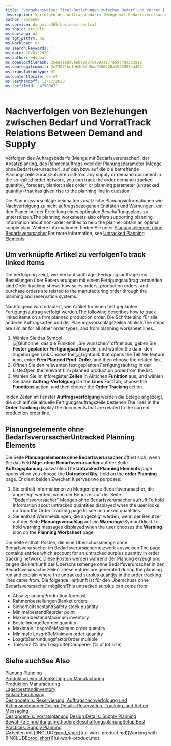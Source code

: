 ```yaml
---
title: 'Vorgehensweise: Titel-Beziehungen zwischen Bedarf und Vorrat | Microsoft Docs'
description: Verfolgen des Auftragsbedarfs (Menge mit Bedarfsverursacher), der Absatzplanung, des Rahmenauftrags oder der Planungsparameter (Menge ohne Bedarfsverursacher), auf den bzw. auf die die betreffende Planungszeile zurückzuführen ist
author: SorenGP
ms.service: dynamics365-business-central
ms.topic: article
ms.devlang: na
ms.tgt_pltfrm: na
ms.workload: na
ms.search.keywords: ''
ms.date: 10/01/2020
ms.author: edupont
ms.openlocfilehash: 25eed1edd8aeb92c875e093a177e59c40d3c3a12
ms.sourcegitcommit: 2e7307fbe1eb3b34d0ad9356226a19409054a402
ms.translationtype: HT
ms.contentlocale: de-AT
ms.lasthandoff: 12/17/2020
ms.locfileid: "4758947"
---
```

# <a name="track-relations-between-demand-and-supply"></a><span data-ttu-id="f645d-103">Nachverfolgen von Beziehungen zwischen Bedarf und Vorrat</span><span class="sxs-lookup"><span data-stu-id="f645d-103">Track Relations Between Demand and Supply</span></span>
<span data-ttu-id="f645d-104">Verfolgen des Auftragsbedarfs (Menge mit Bedarfsverursacher), der Absatzplanung, des Rahmenauftrags oder der Planungsparameter (Menge ohne Bedarfsverursacher), auf den bzw. auf die die betreffende Planungszeile zurückzuführen ist</span><span class="sxs-lookup"><span data-stu-id="f645d-104">From any supply or demand document in the so-called order network, you can track the order demand (tracked quantity), forecast, blanket sales order, or planning parameter (untracked quantity) that has given rise to the planning line in question.</span></span>

<span data-ttu-id="f645d-105">Die Planungsvorschläge beinhalten zusätzliche Planungsinformationen wie  Nachverfolgung zu nicht auftragsbezogenen Entitäten und  Warnungen, um den Planer bei der Erstellung eines optimalen Beschaffungsplans zu unterstützen.</span><span class="sxs-lookup"><span data-stu-id="f645d-105">The planning worksheets also offers supporting planning information about non-order entities to help the planner obtain an optimal supply plan.</span></span> <span data-ttu-id="f645d-106">Weitere Informationen finden Sie unter [Planungselement ohne Bedarfsverursacher](production-how-track-demand-supply.md#untracked-planning-elements).</span><span class="sxs-lookup"><span data-stu-id="f645d-106">For more information, see [Untracked Planning Elements](production-how-track-demand-supply.md#untracked-planning-elements).</span></span>

## <a name="to-track-linked-items"></a><span data-ttu-id="f645d-107">Um verknüpfte Artikel zu verfolgen</span><span class="sxs-lookup"><span data-stu-id="f645d-107">To track linked items</span></span>
<span data-ttu-id="f645d-108">Die Verfolgung zeigt, wie Verkaufsaufträge, Fertigungsaufträge und Bestellungen über Reservierungen mit einem Fertigungsauftrag verbunden sind.</span><span class="sxs-lookup"><span data-stu-id="f645d-108">Order tracking shows how sales orders, production orders, and purchase orders are related to the manufacturing order through the planning and reservation systems.</span></span>

<span data-ttu-id="f645d-109">Nachfolgend wird erläutert, wie Artikel für einen fest geplanten Fertigungsauftrag verfolgt werden.</span><span class="sxs-lookup"><span data-stu-id="f645d-109">The following describes how to track linked items on a firm planned production order.</span></span> <span data-ttu-id="f645d-110">Die Schritte sind für alle anderen Auftragsarten und der Planungsvorschlagszeilen ähnlich.</span><span class="sxs-lookup"><span data-stu-id="f645d-110">The steps are similar for all other order types, and from planning worksheet lines.</span></span>

1. <span data-ttu-id="f645d-111">Wählen Sie das Symbol ![Glühbirne, das die Funktion „Sie wünschen“ öffnet](media/ui-search/search_small.png "Tell Me-Funktion") aus, geben Sie **Fester geplanter Fertigungsauftrag** ein, und wählen Sie dann den zugehörigen Link.</span><span class="sxs-lookup"><span data-stu-id="f645d-111">Choose the ![Lightbulb that opens the Tell Me feature](media/ui-search/search_small.png "Tell me what you want to do") icon, enter **Firm Planned Prod. Order**, and then choose the related link.</span></span>
2. <span data-ttu-id="f645d-112">Öffnen Sie den relevanten fest geplanten Fertigungsauftrag in der Liste.</span><span class="sxs-lookup"><span data-stu-id="f645d-112">Open the relevant firm planned production order from the list.</span></span>
3. <span data-ttu-id="f645d-113">Wählen Sie im Inforegister **Zeilen** in Aktionen **Funktion** aus, und wählen Sie dann **Auftrag-Verfolgung**.</span><span class="sxs-lookup"><span data-stu-id="f645d-113">On the **Lines** FastTab, choose the **Functions** action, and then choose the **Order Tracking** action.</span></span>

<span data-ttu-id="f645d-114">In den Zeilen im Fenster  **Auftragsverfolgung** werden die Belege angezeigt, die sich auf die aktuelle Fertigungsauftragszeile beziehen.</span><span class="sxs-lookup"><span data-stu-id="f645d-114">The lines in the **Order Tracking** display the documents that are related to the current production order line.</span></span>

## <a name="untracked-planning-elements"></a><span data-ttu-id="f645d-115">Planungselemente ohne Bedarfsverursacher</span><span class="sxs-lookup"><span data-stu-id="f645d-115">Untracked Planning Elements</span></span>
<span data-ttu-id="f645d-116">Die Seite **Planungselemente ohne Bedarfsverursacher** öffnet sich, wenn Sie das Feld **Mge. ohne Bedarfsverursacher** auf der Seite **Auftragsplanung** auswählen.</span><span class="sxs-lookup"><span data-stu-id="f645d-116">The **Untracked Planning Elements** page opens when you choose the **Untracked Qty.** field on the **order Planning** page.</span></span> <span data-ttu-id="f645d-117">Er dient beiden Zwecken:</span><span class="sxs-lookup"><span data-stu-id="f645d-117">It serves two purposes:</span></span>

1. <span data-ttu-id="f645d-118">Sie enthält Informationen zu Mengen ohne Bedarfsverursacher, die angezeigt werden, wenn der Benutzer auf der Seite "Bedarfsverursacher" Mengen ohne Bedarfsverursacher aufruft.</span><span class="sxs-lookup"><span data-stu-id="f645d-118">To hold information about untracked quantities displayed when the user looks up from the Order Tracking page to see untracked quantities.</span></span>
2. <span data-ttu-id="f645d-119">Sie enthält Warnmeldungen, die angezeigt werden, wenn der Benutzer auf der Seite **Planungsvorschlag** auf ein **Warnungs**-Symbol klickt.</span><span class="sxs-lookup"><span data-stu-id="f645d-119">To hold warning messages displayed when the user chooses the **Warning** icon on the **Planning Worksheet** page.</span></span>

<span data-ttu-id="f645d-120">Die Seite enthält Posten, die eine Überschussmenge ohne Bedarfsverursacher im Bedarfsverursachernetzwerk ausweisen.</span><span class="sxs-lookup"><span data-stu-id="f645d-120">The page contains entries which account for an untracked surplus quantity in order tracking network.</span></span> <span data-ttu-id="f645d-121">Diese Posten werden während der Planung erzeugt und zeigen die Herkunft der Überschussmenge ohne Bedarfsverursacher in den Bedarfsverursacherzeilen.</span><span class="sxs-lookup"><span data-stu-id="f645d-121">These entries are generated during the planning run and explain where the untracked surplus quantity in the order tracking lines came from.</span></span> <span data-ttu-id="f645d-122">Die folgende Herkunft ist für den Überschuss ohne Bedarfsverursacher möglich:</span><span class="sxs-lookup"><span data-stu-id="f645d-122">This untracked surplus can come from:</span></span>

- <span data-ttu-id="f645d-123">Absatzplanung</span><span class="sxs-lookup"><span data-stu-id="f645d-123">Production forecast</span></span>
- <span data-ttu-id="f645d-124">Rahmenbestellungen</span><span class="sxs-lookup"><span data-stu-id="f645d-124">Blanket orders</span></span>
- <span data-ttu-id="f645d-125">Sicherheitsbestand</span><span class="sxs-lookup"><span data-stu-id="f645d-125">Safety stock quantity</span></span>
- <span data-ttu-id="f645d-126">Minimalbestand</span><span class="sxs-lookup"><span data-stu-id="f645d-126">Reorder point</span></span>
- <span data-ttu-id="f645d-127">Maximalbestand</span><span class="sxs-lookup"><span data-stu-id="f645d-127">Maximum inventory</span></span>
- <span data-ttu-id="f645d-128">Bestellmenge</span><span class="sxs-lookup"><span data-stu-id="f645d-128">Reorder quantity</span></span>
- <span data-ttu-id="f645d-129">Maximale Losgröße</span><span class="sxs-lookup"><span data-stu-id="f645d-129">Maximum order quantity</span></span>
- <span data-ttu-id="f645d-130">Minimale Losgröße</span><span class="sxs-lookup"><span data-stu-id="f645d-130">Minimum order quantity</span></span>
- <span data-ttu-id="f645d-131">Losgrößenrundungsfaktor</span><span class="sxs-lookup"><span data-stu-id="f645d-131">Order multiple</span></span>
- <span data-ttu-id="f645d-132">Toleranz (% der Losgröße)</span><span class="sxs-lookup"><span data-stu-id="f645d-132">Dampener (% of lot size)</span></span>

## <a name="see-also"></a><span data-ttu-id="f645d-133">Siehe auch</span><span class="sxs-lookup"><span data-stu-id="f645d-133">See Also</span></span>  
<span data-ttu-id="f645d-134">[Planung](production-planning.md) </span><span class="sxs-lookup"><span data-stu-id="f645d-134">[Planning](production-planning.md) </span></span>  
[<span data-ttu-id="f645d-135">Produktion einrichten</span><span class="sxs-lookup"><span data-stu-id="f645d-135">Setting Up Manufacturing</span></span>](production-configure-production-processes.md)  
<span data-ttu-id="f645d-136">[Produktion](production-manage-manufacturing.md)  </span><span class="sxs-lookup"><span data-stu-id="f645d-136">[Manufacturing](production-manage-manufacturing.md)  </span></span>  
[<span data-ttu-id="f645d-137">Lagerbesttand</span><span class="sxs-lookup"><span data-stu-id="f645d-137">Inventory</span></span>](inventory-manage-inventory.md)  
[<span data-ttu-id="f645d-138">Einkauf</span><span class="sxs-lookup"><span data-stu-id="f645d-138">Purchasing</span></span>](purchasing-manage-purchasing.md)  
[<span data-ttu-id="f645d-139">Designdetails: Reservierung, Auftragsnachverfolgung und Aktionsmeldungen</span><span class="sxs-lookup"><span data-stu-id="f645d-139">Design Details: Reservation, Tracking, and Action Messaging</span></span>](design-details-reservation-order-tracking-and-action-messaging.md)  
<span data-ttu-id="f645d-140">[Designdetails: Vorratsplanung](design-details-supply-planning.md) </span><span class="sxs-lookup"><span data-stu-id="f645d-140">[Design Details: Supply Planning](design-details-supply-planning.md) </span></span>  
[<span data-ttu-id="f645d-141">Bewährte Einrichtungsmethoden: Beschaffungsplanung</span><span class="sxs-lookup"><span data-stu-id="f645d-141">Setup Best Practices: Supply Planning</span></span>](setup-best-practices-supply-planning.md)  
<span data-ttu-id="f645d-142">[Arbeiten mit [!INCLUDE[prod_short](includes/prod_short.md)]](ui-work-product.md)</span><span class="sxs-lookup"><span data-stu-id="f645d-142">[Working with [!INCLUDE[prod_short](includes/prod_short.md)]](ui-work-product.md)</span></span>
